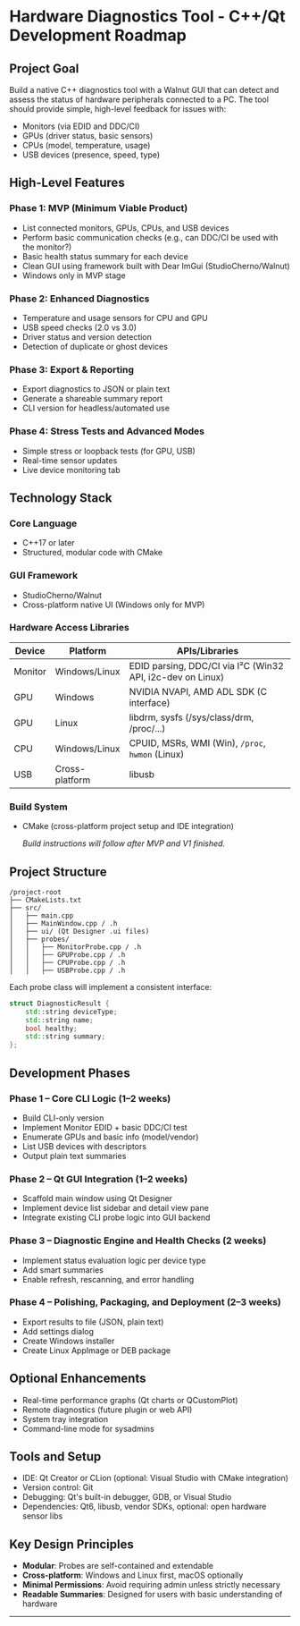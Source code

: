 # Hardware Diagnostics Tool - C++/Qt Development Roadmap

## Project Goal

Build a native C++ diagnostics tool with a Walnut GUI that can detect and assess the status of hardware peripherals connected to a PC. The tool should provide simple, high-level feedback for issues with:

- Monitors (via EDID and DDC/CI)
- GPUs (driver status, basic sensors)
- CPUs (model, temperature, usage)
- USB devices (presence, speed, type)

## High-Level Features

### Phase 1: MVP (Minimum Viable Product)

- List connected monitors, GPUs, CPUs, and USB devices
- Perform basic communication checks (e.g., can DDC/CI be used with the monitor?)
- Basic health status summary for each device
- Clean GUI using framework built with Dear ImGui (StudioCherno/Walnut)
- Windows only in MVP stage

### Phase 2: Enhanced Diagnostics

- Temperature and usage sensors for CPU and GPU
- USB speed checks (2.0 vs 3.0)
- Driver status and version detection
- Detection of duplicate or ghost devices

### Phase 3: Export & Reporting

- Export diagnostics to JSON or plain text
- Generate a shareable summary report
- CLI version for headless/automated use

### Phase 4: Stress Tests and Advanced Modes

- Simple stress or loopback tests (for GPU, USB)
- Real-time sensor updates
- Live device monitoring tab

## Technology Stack

### Core Language

- C++17 or later
- Structured, modular code with CMake

### GUI Framework

- StudioCherno/Walnut
- Cross-platform native UI (Windows only for MVP)

### Hardware Access Libraries

| Device  | Platform       | APIs/Libraries                                             |
| ------- | -------------- | ---------------------------------------------------------- |
| Monitor | Windows/Linux  | EDID parsing, DDC/CI via I²C (Win32 API, i2c-dev on Linux) |
| GPU     | Windows        | NVIDIA NVAPI, AMD ADL SDK (C interface)                    |
| GPU     | Linux          | libdrm, sysfs (/sys/class/drm, /proc/...)                  |
| CPU     | Windows/Linux  | CPUID, MSRs, WMI (Win), `/proc`, `hwmon` (Linux)           |
| USB     | Cross-platform | libusb                                                     |

### Build System

- CMake (cross-platform project setup and IDE integration)

  _Build instructions will follow after MVP and V1 finished._

## Project Structure

```
/project-root
├── CMakeLists.txt
├── src/
│   ├── main.cpp
│   ├── MainWindow.cpp / .h
│   ├── ui/ (Qt Designer .ui files)
│   ├── probes/
│   │   ├── MonitorProbe.cpp / .h
│   │   ├── GPUProbe.cpp / .h
│   │   ├── CPUProbe.cpp / .h
│   │   ├── USBProbe.cpp / .h
```

Each probe class will implement a consistent interface:

```cpp
struct DiagnosticResult {
    std::string deviceType;
    std::string name;
    bool healthy;
    std::string summary;
};
```

## Development Phases

### Phase 1 – Core CLI Logic (1–2 weeks)

- Build CLI-only version
- Implement Monitor EDID + basic DDC/CI test
- Enumerate GPUs and basic info (model/vendor)
- List USB devices with descriptors
- Output plain text summaries

### Phase 2 – Qt GUI Integration (1–2 weeks)

- Scaffold main window using Qt Designer
- Implement device list sidebar and detail view pane
- Integrate existing CLI probe logic into GUI backend

### Phase 3 – Diagnostic Engine and Health Checks (2 weeks)

- Implement status evaluation logic per device type
- Add smart summaries
- Enable refresh, rescanning, and error handling

### Phase 4 – Polishing, Packaging, and Deployment (2–3 weeks)

- Export results to file (JSON, plain text)
- Add settings dialog
- Create Windows installer
- Create Linux AppImage or DEB package

## Optional Enhancements

- Real-time performance graphs (Qt charts or QCustomPlot)
- Remote diagnostics (future plugin or web API)
- System tray integration
- Command-line mode for sysadmins

## Tools and Setup

- IDE: Qt Creator or CLion (optional: Visual Studio with CMake integration)
- Version control: Git
- Debugging: Qt's built-in debugger, GDB, or Visual Studio
- Dependencies: Qt6, libusb, vendor SDKs, optional: open hardware sensor libs

## Key Design Principles

- **Modular**: Probes are self-contained and extendable
- **Cross-platform**: Windows and Linux first, macOS optionally
- **Minimal Permissions**: Avoid requiring admin unless strictly necessary
- **Readable Summaries**: Designed for users with basic understanding of hardware

---
